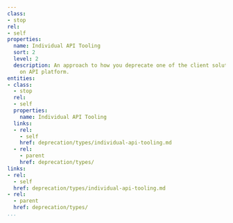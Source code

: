 ```yaml
---
class:
- stop
rel:
- self
properties:
  name: Individual API Tooling
  sort: 2
  level: 2
  description: An approach to how you deprecate one of the client solutions available
    on API platform.
entities:
- class:
  - stop
  rel:
  - self
  properties:
    name: Individual API Tooling
  links:
  - rel:
    - self
    href: deprecation/types/individual-api-tooling.md
  - rel:
    - parent
    href: deprecation/types/
links:
- rel:
  - self
  href: deprecation/types/individual-api-tooling.md
- rel:
  - parent
  href: deprecation/types/
...
```

